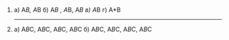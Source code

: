 
1. а) А*В, А*В  б)  А*В , А*В, А*В в) А*В г) А*В
      _ _    _   _  _          _    _ _ _    _ _      _
2. а) А*В*С, А*В*С, А*В*С, А*В*С б) А*В*С, А*В*С, А*В*С, А*В*С

